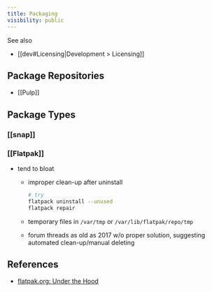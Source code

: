 ```yaml
---
title: Packaging
visibility: public
---
```

See also

- [[dev#Licensing|Development > Licensing]]

## Package Repositories

- [[Pulp]]


## Package Types

### [[snap]]

### [[Flatpak]]

- tend to bloat
    - improper clean-up after uninstall

      ```bash
      # try
      flatpack uninstall --unused
      flatpack repair

      ```

    - temporary files in `/var/tmp` or `/var/lib/flatpak/repo/tmp`
    - forum threads as old as 2017 w/o proper solution, suggesting automated clean-up/manual deleting

## References

- [flatpak.org: Under the Hood](https://docs.flatpak.org/en/latest/under-the-hood.html)
